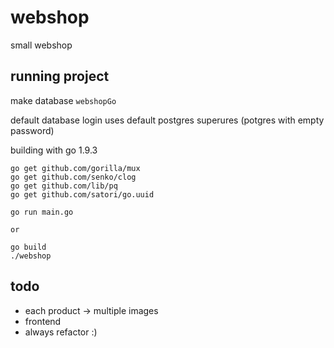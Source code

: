 # webshop

small webshop

## running project

make database `webshopGo`

default database login uses default postgres superures (potgres with empty password)

building with go 1.9.3

	go get github.com/gorilla/mux
	go get github.com/senko/clog
	go get github.com/lib/pq
	go get github.com/satori/go.uuid

	go run main.go
	
	or
	
	go build
	./webshop

## todo

* each product -> multiple images
* frontend
* always refactor :)
